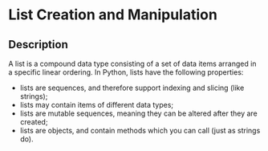 # List Creation and Manipulation

## Description

A list is a compound data type consisting of a set of data items arranged in a specific linear ordering.
In Python, lists have the following properties:
- lists are sequences, and therefore support indexing and slicing (like strings);
- lists may contain items of different data types;
- lists are mutable sequences, meaning they can be altered after they are created;
- lists are objects, and contain methods which you can call (just as strings do).

